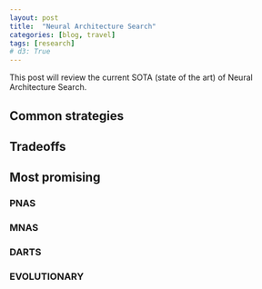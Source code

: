 ```yaml
---
layout: post
title:  "Neural Architecture Search"
categories: [blog, travel]
tags: [research]
# d3: True
---
```


This post will review the current SOTA (state of the art) of Neural Architecture Search. 

<!--more-->

## Common strategies 

## Tradeoffs 

## Most promising

### PNAS

### MNAS

### DARTS

### EVOLUTIONARY 
